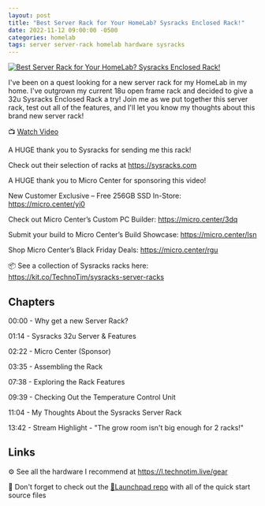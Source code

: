 ```yaml
---
layout: post
title: "Best Server Rack for Your HomeLab? Sysracks Enclosed Rack!"
date: 2022-11-12 09:00:00 -0500
categories: homelab
tags: server server-rack homelab hardware sysracks 
---
```


[![Best Server Rack for Your HomeLab? Sysracks Enclosed Rack!](https://img.youtube.com/vi/plwhD5tRsGM/0.jpg)](https://www.youtube.com/watch?v=plwhD5tRsGM "Best Server Rack for Your HomeLab? Sysracks Enclosed Rack!")

I've been on a quest looking for a new server rack for my HomeLab in my home.  I've outgrown my current 18u open frame rack and decided to give a 32u Sysracks Enclosed Rack a try!  Join me as we put together this server rack, test out all of the features, and I'll let you know my thoughts about this brand new server rack!

📺 [Watch Video](https://www.youtube.com/watch?v=plwhD5tRsGM)

A HUGE thank you to Sysracks for sending me this rack!  

Check out their selection of racks at  <https://sysracks.com>

A HUGE thank you to Micro Center for sponsoring this video!

New Customer Exclusive – Free 256GB SSD In-Store: <https://micro.center/yi0>

Check out Micro Center’s Custom PC Builder: <https://micro.center/3dq>

Submit your build to Micro Center’s Build Showcase: <https://micro.center/lsn>

Shop Micro Center’s Black Friday Deals: <https://micro.center/rgu>

📦 See a collection of Sysracks racks here:
<https://kit.co/TechnoTim/sysracks-server-racks>

## Chapters

00:00 - Why get a new Server Rack?

01:14 - Sysracks 32u Server & Features

02:22 - Micro Center (Sponsor)

03:35 - Assembling the Rack

07:38 - Exploring the Rack Features

09:39 - Checking Out the Temperature Control Unit

11:04 - My Thoughts About the Sysracks Server Rack

13:42 - Stream Highlight - "The grow room isn't big enough for 2 racks!"

## Links

⚙️ See all the hardware I recommend at <https://l.technotim.live/gear>

🚀 Don't forget to check out the [🚀Launchpad repo](https://l.technotim.live/quick-start) with all of the quick start source files
